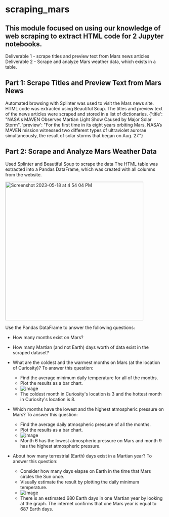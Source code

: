 # scraping_mars

## This module focused on using our knowledge of web scraping to extract HTML code for 2 Jupyter notebooks. 
Deliverable 1 - scrape titles and preview text from Mars news articles
Deliverable 2 - Scrape and analyze Mars weather data, which exists in a table. 

## Part 1: Scrape Titles and Preview Text from Mars News
Automated browsing with Splinter was used to visit the Mars news site. HTML code was extracted using Beautiful Soup. 
The titles and preview text of the news articles were scraped and stored in a list of dictionaries. 
 {'title': "NASA's MAVEN Observes Martian Light Show Caused by Major Solar Storm", 
 'preview': "For the first time in its eight years orbiting Mars, NASA’s MAVEN mission witnessed two different types of ultraviolet aurorae simultaneously, the result of solar storms that began on Aug. 27."}
 
 ## Part 2: Scrape and Analyze Mars Weather Data
 Used Splinter and Beautiful Soup to scrape the data
 The HTML table was extracted into a Pandas DataFrame, which was created with all columns from the website. 
 
 <img width="436" alt="Screenshot 2023-05-18 at 4 54 04 PM" src="https://github.com/breeliu2/scraping_mars/assets/124847109/0f89d0f0-c023-4305-9f5c-a6dbc09ae505">
 
 
 Use the Pandas DataFrame to answer the following questions: 
 * How many months exist on Mars?
 * How many Martian (and not Earth) days worth of data exist in the scraped dataset?
 * What are the coldest and the warmest months on Mars (at the location of Curiosity)? To answer this question:
    - Find the average minimum daily temperature for all of the months.
    - Plot the results as a bar chart.
    - ![image](https://github.com/breeliu2/scraping_mars/assets/124847109/cc3e1929-6bdd-4fa7-86b6-5d3f6a95eca4)
    - The coldest month in Curiosity's location is 3 and the hottest month in Curiosity's location is 8.
   
 * Which months have the lowest and the highest atmospheric pressure on Mars? To answer this question:
    - Find the average daily atmospheric pressure of all the months.
    - Plot the results as a bar chart.
    - ![image](https://github.com/breeliu2/scraping_mars/assets/124847109/237c8cb6-2eeb-45d0-a287-a3ce074a5a71)
    - Month 6 has the lowest atmospheric pressure on Mars and month 9 has the highest atmospheric pressure. 
 
 * About how many terrestrial (Earth) days exist in a Martian year? To answer this question:
    - Consider how many days elapse on Earth in the time that Mars circles the Sun once.
    - Visually estimate the result by plotting the daily minimum temperature.
    - ![image](https://github.com/breeliu2/scraping_mars/assets/124847109/00c1907c-161a-4efd-a8f6-515907fa506f)
    - There is an estimated 680 Earth days in one Martian year by looking at the graph. The internet confirms that one Mars year is equal to 687 Earth days.  
    




